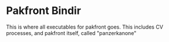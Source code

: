 # Pakfront Bindir
This is where all executables for pakfront goes. This includes CV processes, and pakfront itself, called "panzerkanone"
